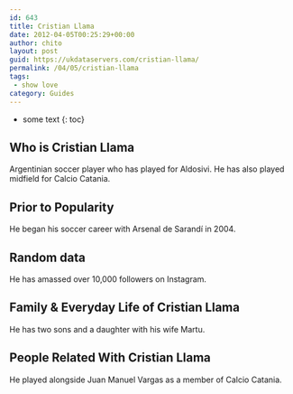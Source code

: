 ```yaml
---
id: 643
title: Cristian Llama
date: 2012-04-05T00:25:29+00:00
author: chito
layout: post
guid: https://ukdataservers.com/cristian-llama/
permalink: /04/05/cristian-llama
tags:
 - show love
category: Guides
---
```


* some text
{: toc}


## Who is  Cristian Llama
                  
                  
                  
Argentinian soccer player who has played for Aldosivi. He has also played midfield for Calcio Catania.
                  
                
                
                
## Prior to Popularity 
                  
                  
                  
He began his soccer career with Arsenal de Sarandí in 2004.
                  
                
                
                
## Random data 
                  
                  
                  
He has amassed over 10,000 followers on Instagram.
                  
                
                
                
## Family & Everyday Life of Cristian Llama
                  
                  
                  
He has two sons and a daughter with his wife Martu. 
                  
                
                
                
## People Related With  Cristian Llama
                  
                  
                  
He played alongside Juan Manuel Vargas as a member of Calcio Catania.
                  
                
              
            
          
          
          
    
    
  
